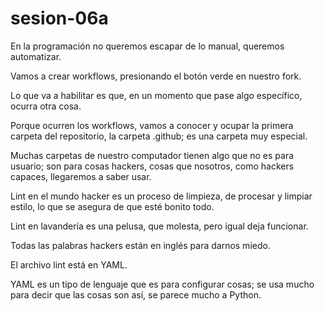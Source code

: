 # sesion-06a

En la programación no queremos escapar de lo manual, queremos automatizar.

Vamos a crear workflows, presionando el botón verde en nuestro fork.

Lo que va a habilitar es que, en un momento que pase algo específico, ocurra otra cosa.

Porque ocurren los workflows, vamos a conocer y ocupar la primera carpeta del repositorio, la carpeta .github; es una carpeta muy especial.

Muchas carpetas de nuestro computador tienen algo que no es para usuario; son para cosas hackers, cosas que nosotros, como hackers capaces, llegaremos a saber usar.

Lint en el mundo hacker es un proceso de limpieza, de procesar y limpiar estilo, lo que se asegura de que esté bonito todo.

Lint en lavandería es una pelusa, que molesta, pero igual deja funcionar.

Todas las palabras hackers están en inglés para darnos miedo.

El archivo lint está en YAML.

YAML es un tipo de lenguaje que es para configurar cosas; se usa mucho para decir que las cosas son así, se parece mucho a Python.

